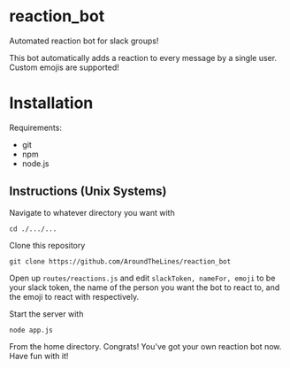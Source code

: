 # reaction_bot
Automated reaction bot for slack groups!

This bot automatically adds a reaction to every message by a single user. Custom emojis are supported!

# Installation

Requirements:
* git
* npm
* node.js

## Instructions (Unix Systems)
Navigate to whatever directory you want with
```
cd ./.../... 
```
Clone this repository
```
git clone https://github.com/AroundTheLines/reaction_bot
```
Open up ```routes/reactions.js``` and edit ```slackToken, nameFor, emoji``` to be your slack token, the name of the person you want the bot to react to, and the emoji to react with respectively.

Start the server with
```
node app.js
```
From the home directory. Congrats! You've got your own reaction bot now. Have fun with it!
